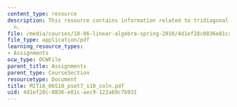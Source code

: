 ```yaml
---
content_type: resource
description: This resource contains information related to tridiagonal matrix of order
  n.
file: /media/courses/18-06-linear-algebra-spring-2010/4d1ef28c0836e81caec9122a69c7b931_MIT18_06S10_pset7_s10_soln.pdf
file_type: application/pdf
learning_resource_types:
- Assignments
ocw_type: OCWFile
parent_title: Assignments
parent_type: CourseSection
resourcetype: Document
title: MIT18_06S10_pset7_s10_soln.pdf
uid: 4d1ef28c-0836-e81c-aec9-122a69c7b931
---
```

